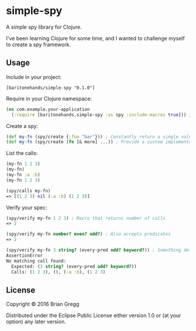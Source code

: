 # simple-spy

A simple spy library for Clojure.

I've been learning Clojure for some time, and I wanted to challenge myself to create a spy framework.

## Usage

Include in your project:

    [baritonehands/simple-spy "0.1.0"]

Require in your Clojure namespace:

```clojure
(ns com.example.your-application
  (:require [baritonehands.simple-spy :as spy :include-macros true])) ; Verify is a macro
```

Create a spy:

```clojure
(def my-fn (spy/create {:foo "bar"})) ; Constantly return a single value
(def my-fn (spy/create (fn [& more] ...)) ; Provide a custom implementation to be called
```


List the calls:

```clojure
(my-fn 1 2 3)
(my-fn)
(my-fn :a :b)
(my-fn 1 2 3)

(spy/calls my-fn)
=> [(1 2 3) nil (:a :b) (1 2 3)]
```


Verify your spec:

```clojure
(spy/verify my-fn 1 2 3) ; Macro that returns number of calls
=> 2

(spy/verify my-fn number? even? odd?) ; Also accepts predicates
=> 2

(spy/verify my-fn 3 string? (every-pred odd? keyword?)) ; Something definitely false throws
AssertionError 
No matching call found:
  Expected: (3 string? (every-pred odd? keyword?))
  Calls: (1 2 3), (), (:a :b), (1 2 3)
```


## License

Copyright © 2016 Brian Gregg

Distributed under the Eclipse Public License either version 1.0 or (at
your option) any later version.
